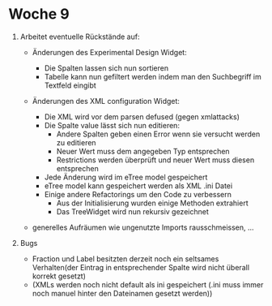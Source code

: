 # Woche 9

1. Arbeitet eventuelle Rückstände auf:
    - Änderungen des Experimental Design Widget:
        - Die Spalten lassen sich nun sortieren
        - Tabelle kann nun gefiltert werden indem man den Suchbegriff im Textfeld
            eingibt

    - Änderungen des XML configuration Widget:
        - Die XML wird vor dem parsen defused (gegen xmlattacks)
        - Die Spalte value lässt sich nun editieren:
            - Andere Spalten geben einen Error wenn sie versucht werden zu editieren
            - Neuer Wert muss dem angegeben Typ entsprechen
            - Restrictions werden überprüft und neuer Wert muss diesen entsprechen
        - Jede Änderung wird im eTree model gespeichert
        - eTree model kann gespeichert werden als XML .ini Datei
        - Einige andere Refactorings um den Code zu verbessern
            - Aus der Initialisierung wurden einige Methoden extrahiert
            - Das TreeWidget wird nun rekursiv gezeichnet
            
    - generelles Aufräumen wie ungenutzte Imports rausschmeissen, ...
    
 2. Bugs
    - Fraction und Label besitzten derzeit noch ein seltsames Verhalten(der Eintrag in entsprechender Spalte wird nicht überall korrekt gesetzt)
    - (XMLs werden noch nicht default als ini gespeichert (.ini muss immer noch manuel hinter den Dateinamen gesetzt werden))

